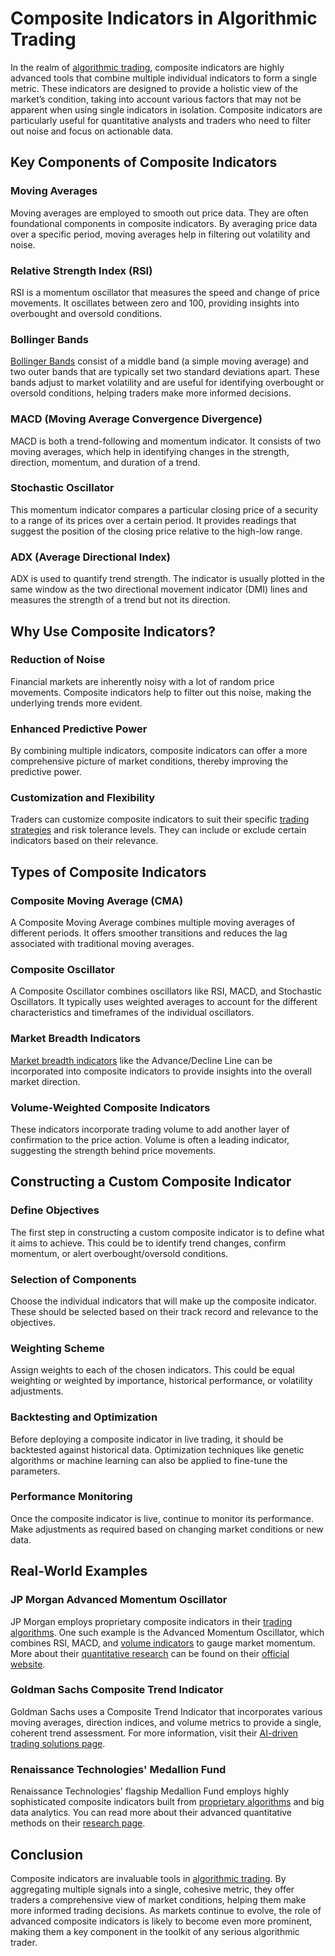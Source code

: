 # Composite Indicators in Algorithmic Trading

In the realm of [algorithmic trading](../a/algorithmic_trading.md), composite indicators are highly advanced tools that combine multiple individual indicators to form a single metric. These indicators are designed to provide a holistic view of the market’s condition, taking into account various factors that may not be apparent when using single indicators in isolation. Composite indicators are particularly useful for quantitative analysts and traders who need to filter out noise and focus on actionable data.

## Key Components of Composite Indicators

### Moving Averages
Moving averages are employed to smooth out price data. They are often foundational components in composite indicators. By averaging price data over a specific period, moving averages help in filtering out volatility and noise.

### Relative Strength Index (RSI)
RSI is a momentum oscillator that measures the speed and change of price movements. It oscillates between zero and 100, providing insights into overbought and oversold conditions.

### Bollinger Bands
[Bollinger Bands](../b/bollinger_bands.md) consist of a middle band (a simple moving average) and two outer bands that are typically set two standard deviations apart. These bands adjust to market volatility and are useful for identifying overbought or oversold conditions, helping traders make more informed decisions.

### MACD (Moving Average Convergence Divergence)
MACD is both a trend-following and momentum indicator. It consists of two moving averages, which help in identifying changes in the strength, direction, momentum, and duration of a trend.

### Stochastic Oscillator
This momentum indicator compares a particular closing price of a security to a range of its prices over a certain period. It provides readings that suggest the position of the closing price relative to the high-low range.

### ADX (Average Directional Index)
ADX is used to quantify trend strength. The indicator is usually plotted in the same window as the two directional movement indicator (DMI) lines and measures the strength of a trend but not its direction.

## Why Use Composite Indicators?

### Reduction of Noise
Financial markets are inherently noisy with a lot of random price movements. Composite indicators help to filter out this noise, making the underlying trends more evident.

### Enhanced Predictive Power
By combining multiple indicators, composite indicators can offer a more comprehensive picture of market conditions, thereby improving the predictive power.

### Customization and Flexibility
Traders can customize composite indicators to suit their specific [trading strategies](../t/trading_strategies.md) and risk tolerance levels. They can include or exclude certain indicators based on their relevance.

## Types of Composite Indicators

### Composite Moving Average (CMA)
A Composite Moving Average combines multiple moving averages of different periods. It offers smoother transitions and reduces the lag associated with traditional moving averages.

### Composite Oscillator
A Composite Oscillator combines oscillators like RSI, MACD, and Stochastic Oscillators. It typically uses weighted averages to account for the different characteristics and timeframes of the individual oscillators.

### Market Breadth Indicators
[Market breadth indicators](../m/market_breadth_indicators.md) like the Advance/Decline Line can be incorporated into composite indicators to provide insights into the overall market direction.

### Volume-Weighted Composite Indicators
These indicators incorporate trading volume to add another layer of confirmation to the price action. Volume is often a leading indicator, suggesting the strength behind price movements.

## Constructing a Custom Composite Indicator

### Define Objectives
The first step in constructing a custom composite indicator is to define what it aims to achieve. This could be to identify trend changes, confirm momentum, or alert overbought/oversold conditions.

### Selection of Components
Choose the individual indicators that will make up the composite indicator. These should be selected based on their track record and relevance to the objectives.

### Weighting Scheme
Assign weights to each of the chosen indicators. This could be equal weighting or weighted by importance, historical performance, or volatility adjustments.

### Backtesting and Optimization
Before deploying a composite indicator in live trading, it should be backtested against historical data. Optimization techniques like genetic algorithms or machine learning can also be applied to fine-tune the parameters.

### Performance Monitoring
Once the composite indicator is live, continue to monitor its performance. Make adjustments as required based on changing market conditions or new data.

## Real-World Examples

### JP Morgan Advanced Momentum Oscillator
JP Morgan employs proprietary composite indicators in their [trading algorithms](../t/trading_algorithms.md). One such example is the Advanced Momentum Oscillator, which combines RSI, MACD, and [volume indicators](../v/volume_indicators.md) to gauge market momentum. More about their [quantitative research](../q/quantitative_research.md) can be found on their [official website](https://www.jpmorgan.com).

### Goldman Sachs Composite Trend Indicator
Goldman Sachs uses a Composite Trend Indicator that incorporates various moving averages, direction indices, and volume metrics to provide a single, coherent trend assessment. For more information, visit their [AI-driven trading solutions page](https://www.goldmansachs.com).

### Renaissance Technologies' Medallion Fund
Renaissance Technologies' flagship Medallion Fund employs highly sophisticated composite indicators built from [proprietary algorithms](../p/proprietary_algorithms.md) and big data analytics. You can read more about their advanced quantitative methods on their [research page](https://www.rentec.com/).

## Conclusion

Composite indicators are invaluable tools in [algorithmic trading](../a/algorithmic_trading.md). By aggregating multiple signals into a single, cohesive metric, they offer traders a comprehensive view of market conditions, helping them make more informed trading decisions. As markets continue to evolve, the role of advanced composite indicators is likely to become even more prominent, making them a key component in the toolkit of any serious algorithmic trader.
